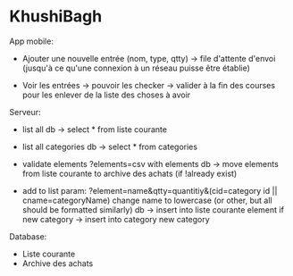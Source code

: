 KhushiBagh
==========


App mobile:

- Ajouter une nouvelle entrée (nom, type, qtty)
	-> file d'attente d'envoi (jusqu'à ce qu'une connexion à un réseau puisse être établie)

- Voir les entrées
	-> pouvoir les checker
	-> valider à la fin des courses pour les enlever de la liste des choses à avoir


Serveur:
- list all
	db -> select * from liste courante

- list all categories
	db -> select * from categories

- validate elements ?elements=csv with elements
	db -> move elements from liste courante to archive des achats (if !already exist)

- add to list param: ?element=name&qtty=quantitiy&(cid=category id || cname=categoryName)
	change name to lowercase (or other, but all should be formatted similarly)
	db -> insert into liste courante element
	if new category -> insert into category new category


Database:
- Liste courante
- Archive des achats

